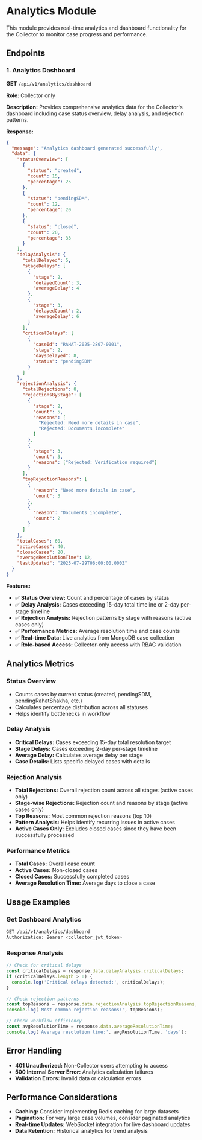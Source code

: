 # Analytics Module

This module provides real-time analytics and dashboard functionality for the Collector to monitor case progress and performance.

## Endpoints

### 1. Analytics Dashboard

**GET** `/api/v1/analytics/dashboard`

**Role:** Collector only

**Description:** Provides comprehensive analytics data for the Collector's dashboard including case status overview, delay analysis, and rejection patterns.

**Response:**

```json
{
  "message": "Analytics dashboard generated successfully",
  "data": {
    "statusOverview": [
      {
        "status": "created",
        "count": 15,
        "percentage": 25
      },
      {
        "status": "pendingSDM",
        "count": 12,
        "percentage": 20
      },
      {
        "status": "closed",
        "count": 20,
        "percentage": 33
      }
    ],
    "delayAnalysis": {
      "totalDelayed": 5,
      "stageDelays": [
        {
          "stage": 2,
          "delayedCount": 3,
          "averageDelay": 4
        },
        {
          "stage": 3,
          "delayedCount": 2,
          "averageDelay": 6
        }
      ],
      "criticalDelays": [
        {
          "caseId": "RAHAT-2025-2807-0001",
          "stage": 2,
          "daysDelayed": 8,
          "status": "pendingSDM"
        }
      ]
    },
    "rejectionAnalysis": {
      "totalRejections": 8,
      "rejectionsByStage": [
        {
          "stage": 2,
          "count": 5,
          "reasons": [
            "Rejected: Need more details in case",
            "Rejected: Documents incomplete"
          ]
        },
        {
          "stage": 3,
          "count": 3,
          "reasons": ["Rejected: Verification required"]
        }
      ],
      "topRejectionReasons": [
        {
          "reason": "Need more details in case",
          "count": 3
        },
        {
          "reason": "Documents incomplete",
          "count": 2
        }
      ]
    },
    "totalCases": 60,
    "activeCases": 40,
    "closedCases": 20,
    "averageResolutionTime": 12,
    "lastUpdated": "2025-07-29T06:00:00.000Z"
  }
}
```

**Features:**

- ✅ **Status Overview:** Count and percentage of cases by status
- ✅ **Delay Analysis:** Cases exceeding 15-day total timeline or 2-day per-stage timeline
- ✅ **Rejection Analysis:** Rejection patterns by stage with reasons (active cases only)
- ✅ **Performance Metrics:** Average resolution time and case counts
- ✅ **Real-time Data:** Live analytics from MongoDB case collection
- ✅ **Role-based Access:** Collector-only access with RBAC validation

## Analytics Metrics

### Status Overview

- Counts cases by current status (created, pendingSDM, pendingRahatShakha, etc.)
- Calculates percentage distribution across all statuses
- Helps identify bottlenecks in workflow

### Delay Analysis

- **Critical Delays:** Cases exceeding 15-day total resolution target
- **Stage Delays:** Cases exceeding 2-day per-stage timeline
- **Average Delay:** Calculates average delay per stage
- **Case Details:** Lists specific delayed cases with details

### Rejection Analysis

- **Total Rejections:** Overall rejection count across all stages (active cases only)
- **Stage-wise Rejections:** Rejection count and reasons by stage (active cases only)
- **Top Reasons:** Most common rejection reasons (top 10)
- **Pattern Analysis:** Helps identify recurring issues in active cases
- **Active Cases Only:** Excludes closed cases since they have been successfully processed

### Performance Metrics

- **Total Cases:** Overall case count
- **Active Cases:** Non-closed cases
- **Closed Cases:** Successfully completed cases
- **Average Resolution Time:** Average days to close a case

## Usage Examples

### Get Dashboard Analytics

```bash
GET /api/v1/analytics/dashboard
Authorization: Bearer <collector_jwt_token>
```

### Response Analysis

```javascript
// Check for critical delays
const criticalDelays = response.data.delayAnalysis.criticalDelays;
if (criticalDelays.length > 0) {
  console.log('Critical delays detected:', criticalDelays);
}

// Check rejection patterns
const topReasons = response.data.rejectionAnalysis.topRejectionReasons;
console.log('Most common rejection reasons:', topReasons);

// Check workflow efficiency
const avgResolutionTime = response.data.averageResolutionTime;
console.log('Average resolution time:', avgResolutionTime, 'days');
```

## Error Handling

- **401 Unauthorized:** Non-Collector users attempting to access
- **500 Internal Server Error:** Analytics calculation failures
- **Validation Errors:** Invalid data or calculation errors

## Performance Considerations

- **Caching:** Consider implementing Redis caching for large datasets
- **Pagination:** For very large case volumes, consider paginated analytics
- **Real-time Updates:** WebSocket integration for live dashboard updates
- **Data Retention:** Historical analytics for trend analysis
